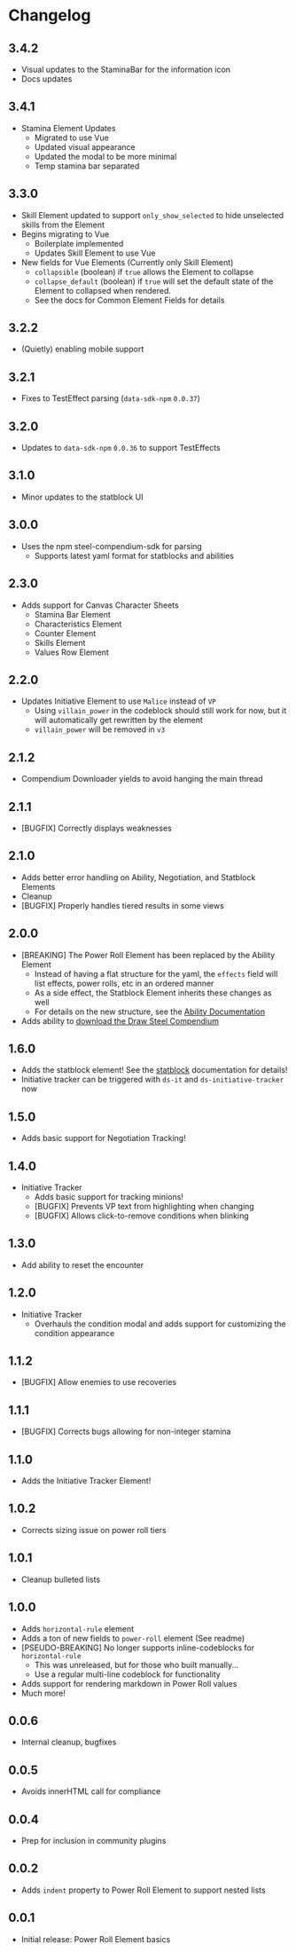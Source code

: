 # Changelog

## 3.4.2

- Visual updates to the StaminaBar for the information icon
- Docs updates

## 3.4.1

- Stamina Element Updates
  - Migrated to use Vue
  - Updated visual appearance
  - Updated the modal to be more minimal
  - Temp stamina bar separated

## 3.3.0

- Skill Element updated to support `only_show_selected` to hide unselected skills from the Element
- Begins migrating to Vue
  - Boilerplate implemented
  - Updates Skill Element to use Vue
- New fields for Vue Elements (Currently only Skill Element)
  - `collapsible` (boolean) if `true` allows the Element to collapse
  - `collapse_default` (boolean) if `true` will set the default state of the Element to collapsed when rendered.
  - See the docs for Common Element Fields for details
    
## 3.2.2

- (Quietly) enabling mobile support

## 3.2.1

- Fixes to TestEffect parsing (`data-sdk-npm` `0.0.37`)

## 3.2.0

- Updates to `data-sdk-npm` `0.0.36` to support TestEffects 

## 3.1.0

- Minor updates to the statblock UI

## 3.0.0

- Uses the npm steel-compendium-sdk for parsing
  - Supports latest yaml format for statblocks and abilities

## 2.3.0

- Adds support for Canvas Character Sheets
  - Stamina Bar Element
  - Characteristics Element
  - Counter Element
  - Skills Element
  - Values Row Element

## 2.2.0

- Updates Initiative Element to use `Malice` instead of `VP`
  - Using `villain_power` in the codeblock should still work for now, but it will automatically get rewritten by the element
  - `villain_power` will be removed in `v3`

## 2.1.2

- Compendium Downloader yields to avoid hanging the main thread

## 2.1.1

- [BUGFIX] Correctly displays weaknesses

## 2.1.0

- Adds better error handling on Ability, Negotiation, and Statblock Elements
- Cleanup
- [BUGFIX] Properly handles tiered results in some views

## 2.0.0

- [BREAKING] The Power Roll Element has been replaced by the Ability Element
  - Instead of having a flat structure for the yaml, the `effects` field will list effects, power rolls, etc in an ordered manner
  - As a side effect, the Statblock Element inherits these changes as well
  - For details on the new structure, see the [Ability Documentation](./docs/Abilities.md) 
- Adds ability to [download the Draw Steel Compendium](./docs/compendium-downloader.md)

## 1.6.0

- Adds the statblock element! See the [statblock](./docs/statblock.md) documentation for details!
- Initiative tracker can be triggered with `ds-it` and `ds-initiative-tracker` now

## 1.5.0

- Adds basic support for Negotiation Tracking!

## 1.4.0

- Initiative Tracker
  - Adds basic support for tracking minions!
  - [BUGFIX] Prevents VP text from highlighting when changing
  - [BUGFIX] Allows click-to-remove conditions when blinking

## 1.3.0

- Add ability to reset the encounter

## 1.2.0

- Initiative Tracker
  - Overhauls the condition modal and adds support for customizing the condition appearance 

## 1.1.2

- [BUGFIX] Allow enemies to use recoveries

## 1.1.1

- [BUGFIX] Corrects bugs allowing for non-integer stamina

## 1.1.0

- Adds the Initiative Tracker Element!

## 1.0.2

- Corrects sizing issue on power roll tiers

## 1.0.1

- Cleanup bulleted lists

## 1.0.0

- Adds `horizontal-rule` element
- Adds a ton of new fields to `power-roll` element (See readme)
- [PSEUDO-BREAKING] No longer supports inline-codeblocks for `horizontal-rule`
  - This was unreleased, but for those who built manually...
  - Use a regular multi-line codeblock for functionality
- Adds support for rendering markdown in Power Roll values
- Much more!

## 0.0.6

- Internal cleanup, bugfixes

## 0.0.5

- Avoids innerHTML call for compliance

## 0.0.4

- Prep for inclusion in community plugins

## 0.0.2

- Adds `indent` property to Power Roll Element to support nested lists

## 0.0.1

- Initial release: Power Roll Element basics

